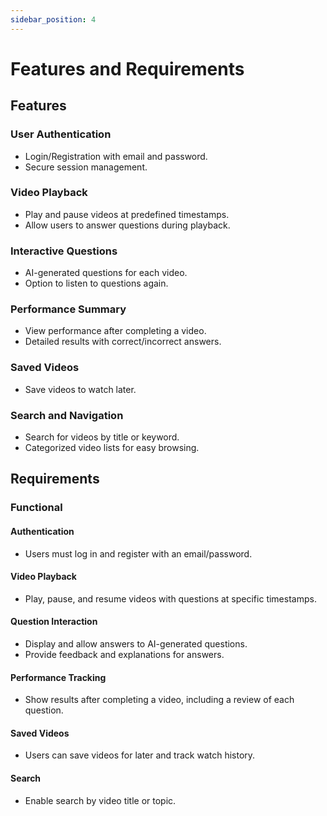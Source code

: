 ```yaml
---
sidebar_position: 4
---
```


# Features and Requirements

## Features

### User Authentication 
- Login/Registration with email and password.
- Secure session management.

### Video Playback
- Play and pause videos at predefined timestamps.
- Allow users to answer questions during playback.

### Interactive Questions
- AI-generated questions for each video.
- Option to listen to questions again.

### Performance Summary
- View performance after completing a video.
- Detailed results with correct/incorrect answers.

### Saved Videos
- Save videos to watch later.

### Search and Navigation
- Search for videos by title or keyword.
- Categorized video lists for easy browsing.

## Requirements

### Functional

#### Authentication
- Users must log in and register with an email/password.

#### Video Playback
- Play, pause, and resume videos with questions at specific timestamps.

#### Question Interaction
- Display and allow answers to AI-generated questions.
- Provide feedback and explanations for answers.

#### Performance Tracking
- Show results after completing a video, including a review of each question.

#### Saved Videos
- Users can save videos for later and track watch history.

#### Search
- Enable search by video title or topic.

